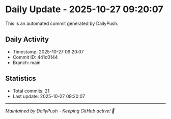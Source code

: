 # Daily Update - 2025-10-27 09:20:07

This is an automated commit generated by DailyPush.

## Daily Activity
- Timestamp: 2025-10-27 09:20:07
- Commit ID: 441c0144
- Branch: main

## Statistics
- Total commits: 21
- Last update: 2025-10-27 09:20:07

---
*Maintained by DailyPush - Keeping GitHub active! 🚀*
